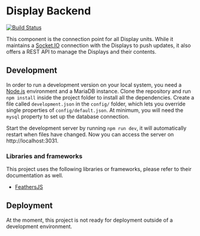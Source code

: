 # Display  Backend
[![Build Status](https://travis-ci.com/alarmdisplay/display-backend.svg?branch=develop)](https://travis-ci.com/alarmdisplay/display-backend)

This component is the connection point for all Display units.
While it maintains a [Socket.IO](https://socket.io/) connection with the Displays to push updates, it also offers a REST API to manage the Displays and their contents.

## Development
In order to run a development version on your local system, you need a [Node.js](https://nodejs.org/) environment and a MariaDB instance.
Clone the repository and run `npm install` inside the project folder to install all the dependencies.
Create a file called `development.json` in the `config/` folder, which lets you override single properties of `config/default.json`.
At minimum, you will need the `mysql` property to set up the database connection.

Start the development server by running `npm run dev`, it will automatically restart when files have changed.
Now you can access the server on http://localhost:3031.

### Libraries and frameworks
This project uses the following libraries or frameworks, please refer to their documentation as well.
- [FeathersJS](https://feathersjs.com/)

## Deployment
At the moment, this project is not ready for deployment outside of a development environment.
